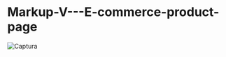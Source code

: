 # Markup-V---E-commerce-product-page

![Captura](https://user-images.githubusercontent.com/113385187/193453298-533a42a7-e30c-4772-94de-8b60c1775abd.PNG)
